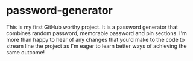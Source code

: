 # password-generator

This is my first GitHub worthy project. It is a password generator that combines random password, memorable password and pin sections. I'm more than happy to hear of any changes that you'd make to the code to stream line the project as I'm eager to learn better ways of achieving the same outcome!

